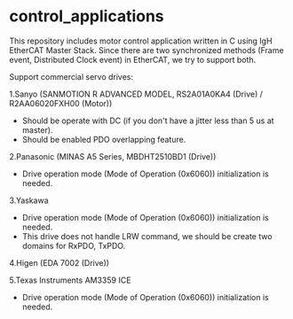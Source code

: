 # control_applications

This repository includes motor control application written in C using IgH EtherCAT Master Stack. 
Since there are two synchronized methods (Frame event, Distributed Clock event) in EtherCAT, we try to support both.

Support commercial servo drives:

1.Sanyo (SANMOTION R ADVANCED MODEL, RS2A01A0KA4 (Drive) / R2AA06020FXH00 (Motor))
 - Should be operate with DC (if you don't have a jitter less than 5 us at master).
 - Should be enabled PDO overlapping feature.

2.Panasonic (MINAS A5 Series, MBDHT2510BD1 (Drive))
 - Drive operation mode (Mode of Operation (0x6060)) initialization is needed.

3.Yaskawa
 - Drive operation mode (Mode of Operation (0x6060)) initialization is needed.
 - This drive does not handle LRW command, we should be create two domains for RxPDO, TxPDO.

4.Higen (EDA 7002 (Drive))

5.Texas Instruments AM3359 ICE
 - Drive operation mode (Mode of Operation (0x6060)) initialization is needed.
